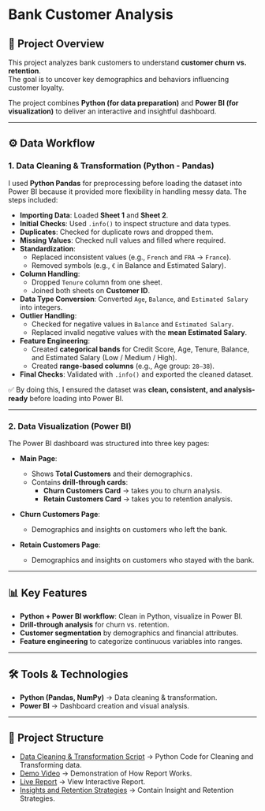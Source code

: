 # Bank Customer Analysis 

## 📌 Project Overview  
This project analyzes bank customers to understand **customer churn vs. retention**.  
The goal is to uncover key demographics and behaviors influencing customer loyalty.  

The project combines **Python (for data preparation)** and **Power BI (for visualization)** to deliver an interactive and insightful dashboard.  

---

## ⚙️ Data Workflow  

### **1. Data Cleaning & Transformation (Python - Pandas)**  
I used **Python Pandas** for preprocessing before loading the dataset into Power BI because it provided more flexibility in handling messy data. The steps included:  

- **Importing Data**: Loaded **Sheet 1** and **Sheet 2**.  
- **Initial Checks**: Used `.info()` to inspect structure and data types.  
- **Duplicates**: Checked for duplicate rows and dropped them.  
- **Missing Values**: Checked null values and filled where required.  
- **Standardization**:  
  - Replaced inconsistent values (e.g., `French` and `FRA` → `France`).  
  - Removed symbols (e.g., `€` in Balance and Estimated Salary).  
- **Column Handling**:  
  - Dropped `Tenure` column from one sheet.  
  - Joined both sheets on **Customer ID**.  
- **Data Type Conversion**: Converted `Age`, `Balance`, and `Estimated Salary` into integers.  
- **Outlier Handling**:  
  - Checked for negative values in `Balance` and `Estimated Salary`.  
  - Replaced invalid negative values with the **mean Estimated Salary**.  
- **Feature Engineering**:  
  - Created **categorical bands** for Credit Score, Age, Tenure, Balance, and Estimated Salary (Low / Medium / High).  
  - Created **range-based columns** (e.g., Age group: `28–38`).  
- **Final Checks**: Validated with `.info()` and exported the cleaned dataset.  

✅ By doing this, I ensured the dataset was **clean, consistent, and analysis-ready** before loading into Power BI.  

---

### **2. Data Visualization (Power BI)**  
The Power BI dashboard was structured into three key pages:  

- **Main Page**:  
  - Shows **Total Customers** and their demographics.  
  - Contains **drill-through cards**:  
    - **Churn Customers Card** → takes you to churn analysis.  
    - **Retain Customers Card** → takes you to retention analysis.  

- **Churn Customers Page**:  
  - Demographics and insights on customers who left the bank.  

- **Retain Customers Page**:  
  - Demographics and insights on customers who stayed with the bank.  

---

## 📊 Key Features  
- **Python + Power BI workflow**: Clean in Python, visualize in Power BI.  
- **Drill-through analysis** for churn vs. retention.  
- **Customer segmentation** by demographics and financial attributes.  
- **Feature engineering** to categorize continuous variables into ranges.  

---

## 🛠️ Tools & Technologies  
- **Python (Pandas, NumPy)** → Data cleaning & transformation.  
- **Power BI** → Dashboard creation and visual analysis.  

---

## 📂 Project Structure 
- [Data Cleaning & Transformation Script](./BankData.ipynb) → Python Code for Cleaning and Transforming data.
- [Demo Video](https://drive.google.com/file/d/19ZEPAdHubWQDdfs8a1nYmxbj4ZQ90GtZ/view?usp=sharing) → Demonstration of How Report Works.
- [Live Report](https://app.powerbi.com/view?r=eyJrIjoiMjAzNDM1MzMtNmY5NS00OWZmLWE0NGYtZDZiZTQ4YTgyMGVjIiwidCI6ImQyNzJiNzg4LTU4YzctNGM0NS1hMWRmLTk3ODYyYzE3ODkyOSJ9) → View Interactive Report.
- [Insights and Retention Strategies](./insights&retention.md) → Contain Insight and Retention Strategies.

